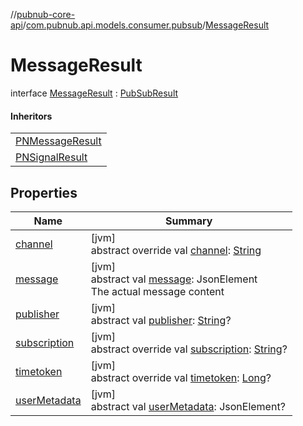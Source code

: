 //[pubnub-core-api](../../../index.md)/[com.pubnub.api.models.consumer.pubsub](../index.md)/[MessageResult](index.md)

# MessageResult

interface [MessageResult](index.md) : [PubSubResult](../-pub-sub-result/index.md)

#### Inheritors

| |
|---|
| [PNMessageResult](../-p-n-message-result/index.md) |
| [PNSignalResult](../-p-n-signal-result/index.md) |

## Properties

| Name | Summary |
|---|---|
| [channel](../-pub-sub-result/channel.md) | [jvm]<br>abstract override val [channel](../-pub-sub-result/channel.md): [String](https://kotlinlang.org/api/latest/jvm/stdlib/kotlin/-string/index.html) |
| [message](message.md) | [jvm]<br>abstract val [message](message.md): JsonElement<br>The actual message content |
| [publisher](../-pub-sub-result/publisher.md) | [jvm]<br>abstract val [publisher](../-pub-sub-result/publisher.md): [String](https://kotlinlang.org/api/latest/jvm/stdlib/kotlin/-string/index.html)? |
| [subscription](../-pub-sub-result/subscription.md) | [jvm]<br>abstract override val [subscription](../-pub-sub-result/subscription.md): [String](https://kotlinlang.org/api/latest/jvm/stdlib/kotlin/-string/index.html)? |
| [timetoken](../-pub-sub-result/timetoken.md) | [jvm]<br>abstract override val [timetoken](../-pub-sub-result/timetoken.md): [Long](https://kotlinlang.org/api/latest/jvm/stdlib/kotlin/-long/index.html)? |
| [userMetadata](../-pub-sub-result/user-metadata.md) | [jvm]<br>abstract val [userMetadata](../-pub-sub-result/user-metadata.md): JsonElement? |
